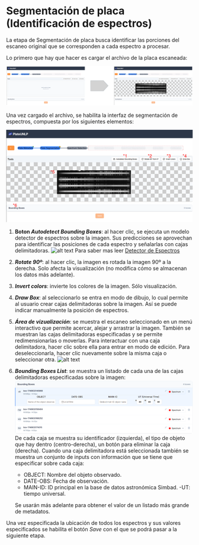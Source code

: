 # Segmentación de placa (Identificación de espectros)

La etapa de Segmentación de placa busca identificar las porciones del escaneo original que se corresponden a cada espectro a procesar.

Lo primero que hay que hacer es cargar el archivo de la placa escaneada:

![alt text](./cargarEscaneo.png)

Una vez cargado el archivo, se habilita la interfaz de segmentación de espectros, compuesta por los siguientes elementos:

![alt text](./elementosSegmentadorPlaca.png)

1. **Boton _Autodetect Bounding Boxes_**: al hacer clic, se ejecuta un modelo detector de espectros sobre la imagen. Sus predicciones se aprovechan para identificar las posiciones de cada espectro y señalarlas con cajas delimitadoras.
![alt text](./plateSegmentationinfer.png)
Para saber mas leer [Detector de Espectros](../spectrum-detector/index.md)

2. **_Rotate 90º_**:  al hacer clic, la imagen es rotada la imagen 90º a la derecha. Solo afecta la visualización (no modifica cómo se almacenan los datos más adelante).

3. **_Invert colors_**: invierte los colores de la imagen. Sólo visualización.

4. **_Draw Box_**: al seleccionarlo se entra en modo de dibujo, lo cual permite al usuario crear cajas delimitadoras sobre la imagen. Así se puede indicar manualmente la posición de espectros.

5. **_Área de vizualización_**: se muestra el escaneo seleccionado en un menú interactivo que permite acercar, alejar y arrastrar la imagen. También se muestran las cajas delimitadoras especificadas y se permite redimensionarlas o moverlas. Para interactuar con una caja delimitadora, hacer clic sobre ella para entrar en modo de edición. Para deseleccionarla, hacer clic nuevamente sobre la misma caja o seleccionar otra.
![alt text](./plateSegmentationBBEdit.gif)

6. **_Bounding Boxes List_**: se muestra un listado de cada una de las cajas delimitadoras especificadas sobre la imagen:
![alt text](./boundingBoxList.png)
De cada caja se muestra su identificador (izquierda), el tipo de objeto que hay dentro (centro-derecha), un botón para eliminar la caja (derecha). Cuando una caja delimitadora está seleccionada también se muestra un conjunto de inputs con información que se tiene que especificar sobre cada caja:
    - OBJECT: Nombre del objeto observado.
    - DATE-OBS: Fecha de observación.
    - MAIN-ID: ID principal en la base de datos astronómica Simbad.
    -UT: tiempo universal.

    Se usarán más adelante para obtener el valor de un listado más grande de metadatos.

Una vez especificada la ubicación de todos los espectros y sus valores especificados se habilita el botón _Save_ con el que se podrá pasar a la siguiente etapa.